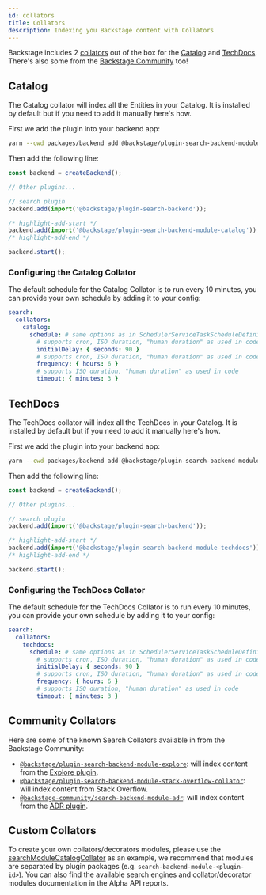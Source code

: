 ```yaml
---
id: collators
title: Collators
description: Indexing you Backstage content with Collators
---
```


Backstage includes 2 [collators](./concepts.md#collators) out of the box for the [Catalog](#catalog) and [TechDocs](#techdocs). There's also some from the [Backstage Community](#community-collators) too!

## Catalog

The Catalog collator will index all the Entities in your Catalog. It is installed by default but if you need to add it manually here's how.

First we add the plugin into your backend app:

```bash title="From your Backstage root directory"
yarn --cwd packages/backend add @backstage/plugin-search-backend-module-catalog
```

Then add the following line:

```ts title="packages/backend/src/index.ts"
const backend = createBackend();

// Other plugins...

// search plugin
backend.add(import('@backstage/plugin-search-backend'));

/* highlight-add-start */
backend.add(import('@backstage/plugin-search-backend-module-catalog'));
/* highlight-add-end */

backend.start();
```

### Configuring the Catalog Collator

The default schedule for the Catalog Collator is to run every 10 minutes, you can provide your own schedule by adding it to your config:

```yaml title="app-config.yaml
search:
  collators:
    catalog:
      schedule: # same options as in SchedulerServiceTaskScheduleDefinition
        # supports cron, ISO duration, "human duration" as used in code
        initialDelay: { seconds: 90 }
        # supports cron, ISO duration, "human duration" as used in code
        frequency: { hours: 6 }
        # supports ISO duration, "human duration" as used in code
        timeout: { minutes: 3 }
```

## TechDocs

The TechDocs collator will index all the TechDocs in your Catalog. It is installed by default but if you need to add it manually here's how.

First we add the plugin into your backend app:

```bash title="From your Backstage root directory"
yarn --cwd packages/backend add @backstage/plugin-search-backend-module-techdocs
```

Then add the following line:

```ts title="packages/backend/src/index.ts"
const backend = createBackend();

// Other plugins...

// search plugin
backend.add(import('@backstage/plugin-search-backend'));

/* highlight-add-start */
backend.add(import('@backstage/plugin-search-backend-module-techdocs'));
/* highlight-add-end */

backend.start();
```

### Configuring the TechDocs Collator

The default schedule for the TechDocs Collator is to run every 10 minutes, you can provide your own schedule by adding it to your config:

```yaml title="app-config.yaml
search:
  collators:
    techdocs:
      schedule: # same options as in SchedulerServiceTaskScheduleDefinition
        # supports cron, ISO duration, "human duration" as used in code
        initialDelay: { seconds: 90 }
        # supports cron, ISO duration, "human duration" as used in code
        frequency: { hours: 6 }
        # supports ISO duration, "human duration" as used in code
        timeout: { minutes: 3 }
```

## Community Collators

Here are some of the known Search Collators available in from the Backstage Community:

- [`@backstage/plugin-search-backend-module-explore`](https://github.com/backstage/backstage/tree/master/plugins/search-backend-module-explore): will index content from the [Explore plugin](https://github.com/backstage/community-plugins/tree/main/workspaces/explore/plugins/explore).
- [`@backstage/plugin-search-backend-module-stack-overflow-collator`](https://github.com/backstage/backstage/tree/master/plugins/search-backend-module-stack-overflow-collator): will index content from Stack Overflow.
- [`@backstage-community/search-backend-module-adr`](https://github.com/backstage/community-plugins/tree/main/workspaces/adr/plugins/search-backend-module-adr): will index content from the [ADR plugin](https://github.com/backstage/community-plugins/tree/main/workspaces/adr/plugins/adr).

## Custom Collators

To create your own collators/decorators modules, please use the [searchModuleCatalogCollator](https://github.com/backstage/backstage/blob/d7f955f300893f50c4882ea8f5c09aa42dfaacfd/plugins/search-backend-module-catalog/src/alpha.ts#L49) as an example, we recommend that modules are separated by plugin packages (e.g. `search-backend-module-<plugin-id>`). You can also find the available search engines and collator/decorator modules documentation in the Alpha API reports.
